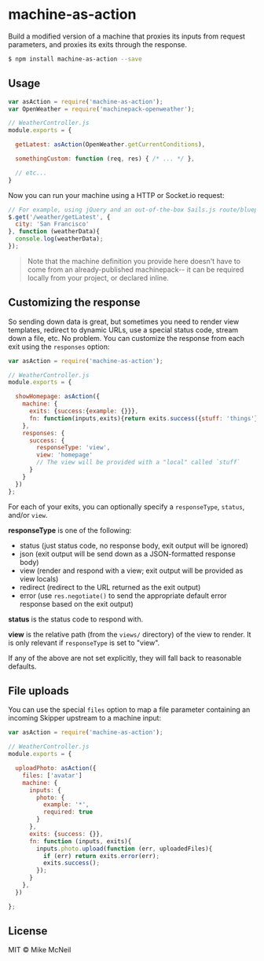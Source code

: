 # machine-as-action

Build a modified version of a machine that proxies its inputs from request parameters, and proxies its exits through the response.

```sh
$ npm install machine-as-action --save
```


## Usage

```js
var asAction = require('machine-as-action');
var OpenWeather = require('machinepack-openweather');

// WeatherController.js
module.exports = {

  getLatest: asAction(OpenWeather.getCurrentConditions),

  somethingCustom: function (req, res) { /* ... */ },

  // etc...
}
```

Now you can run your machine using a HTTP or Socket.io request:

```js
// For example, using jQuery and an out-of-the-box Sails.js route/blueprint configuration:
$.get('/weather/getLatest', {
  city: 'San Francisco'
}, function (weatherData){
  console.log(weatherData);
});
```

> Note that the machine definition you provide here doesn't have to come from an already-published machinepack-- it can be required locally from your project, or declared inline.



## Customizing the response

So sending down data is great, but sometimes you need to render view templates, redirect to dynamic URLs, use a special status code, stream down a file, etc.  No problem.  You can customize the response from each exit using the `responses` option:

```js
var asAction = require('machine-as-action');

// WeatherController.js
module.exports = {

  showHomepage: asAction({
    machine: {
      exits: {success:{example: {}}},
      fn: function(inputs,exits){return exits.success({stuff: 'things'});}
    },
    responses: {
      success: {
        responseType: 'view',
        view: 'homepage'
        // The view will be provided with a "local" called `stuff`
      }
    }
  })
};
```


For each of your exits, you can optionally specify a `responseType`, `status`, and/or `view`.

**responseType** is one of the following:
 + status   (just status code, no response body, exit output will be ignored)
 + json     (exit output will be send down as a JSON-formatted response body)
 + view     (render and respond with a view; exit output will be provided as view locals)
 + redirect (redirect to the URL returned as the exit output)
 + error    (use `res.negotiate()` to send the appropriate default error response based on the exit output)

**status** is the status code to respond with.

**view** is the relative path (from the `views/` directory) of the view to render.  It is only relevant if `responseType` is set to "view".
 
If any of the above are not set explicitly, they will fall back to reasonable defaults.




## File uploads

You can use the special `files` option to map a file parameter containing an incoming Skipper upstream to a machine input:


```js
var asAction = require('machine-as-action');

// WeatherController.js
module.exports = {

  uploadPhoto: asAction({
    files: ['avatar']
    machine: {
      inputs: {
        photo: {
          example: '*',
          required: true
        }
      },
      exits: {success: {}},
      fn: function (inputs, exits){
        inputs.photo.upload(function (err, uploadedFiles){
          if (err) return exits.error(err);
          exits.success();
        });
      }
    },
  })

};
```


## License

MIT &copy; Mike McNeil
